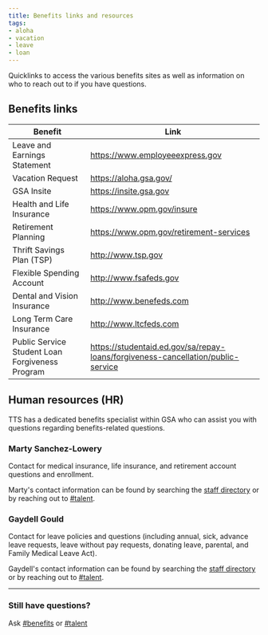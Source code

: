 ```yaml
---
title: Benefits links and resources
tags:
- aloha
- vacation
- leave
- loan
---
```


Quicklinks to access the various benefits sites as well as information on who to reach out to if you have questions.  

## Benefits links

Benefit | Link
-------|-----
Leave and Earnings Statement | <https://www.employeeexpress.gov>
Vacation Request | <https://aloha.gsa.gov/>
GSA Insite | <https://insite.gsa.gov>
Health and Life Insurance | <https://www.opm.gov/insure>
Retirement Planning | <https://www.opm.gov/retirement-services>
Thrift Savings Plan (TSP) | <http://www.tsp.gov>
Flexible Spending Account | <http://www.fsafeds.gov>
Dental and Vision Insurance | <http://www.benefeds.com>
Long Term Care Insurance | <http://www.ltcfeds.com>
Public Service Student Loan Forgiveness Program | <https://studentaid.ed.gov/sa/repay-loans/forgiveness-cancellation/public-service> 

## Human resources (HR)

TTS has a dedicated benefits specialist within GSA who can assist you with questions regarding benefits-related questions.

### Marty Sanchez-Lowery

Contact for medical insurance, life insurance, and retirement account questions and enrollment.

Marty's contact information can be found by searching the [staff directory](https://insite.gsa.gov/portal/staffDirectory/searchInsiteStaffDirectory) or by reaching out to [#talent](https://gsa-tts.slack.com/messages/talent). 

### Gaydell Gould

Contact for leave policies and questions (including annual, sick, advance leave requests, leave without pay requests, donating leave, parental, and Family Medical Leave Act).

Gaydell's contact information can be found by searching the [staff directory](https://insite.gsa.gov/portal/staffDirectory/searchInsiteStaffDirectory) or by reaching out to [#talent](https://gsa-tts.slack.com/messages/talent).

--------------------------------------------------------------------------------

### Still have questions?

Ask [#benefits](https://gsa-tts.slack.com/messages/benefits) or [#talent](https://gsa-tts.slack.com/messages/talent)
